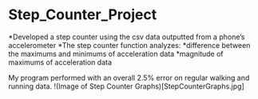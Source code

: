 # Step_Counter_Project
*Developed a step counter using the csv data outputted from a phone’s accelerometer
*The step counter function analyzes:
  *difference between the maximums and minimums of acceleration data
  *magnitude of maximums of acceleration data

My program performed with an overall 2.5% error on regular walking and running data.
!(Image of Step Counter Graphs)[StepCounterGraphs.jpg]
